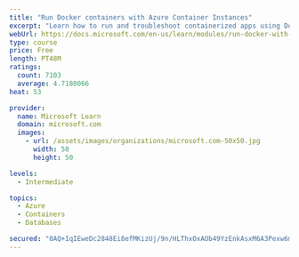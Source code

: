 ```yaml
---
title: "Run Docker containers with Azure Container Instances"
excerpt: "Learn how to run and troubleshoot containerized apps using Docker containers with Azure Container Instances."
webUrl: https://docs.microsoft.com/en-us/learn/modules/run-docker-with-azure-container-instances/
type: course
price: Free
length: PT48M
ratings:
  count: 7103
  average: 4.7180066
heat: 53

provider:
  name: Microsoft Learn
  domain: microsoft.com
  images:
    - url: /assets/images/organizations/microsoft.com-50x50.jpg
      width: 50
      height: 50

levels:
  - Intermediate

topics:
  - Azure
  - Containers
  - Databases

secured: "0AQ+IqIEweDc2848Ei8efMKizUj/9n/HLThxOxAOb49YzEnkAsxM6A3Pexw6mskdfRmYAedUMbgF92lAwc/j0bdqdyTlHEgaaX4qRyI+BGyci9kUQK+3v/EOn/TNEoCc3zDE/VpmgALh6Rk8mFwV/cwSupITLIHudpySoq04OCK6PmD5IjFdFUBBLzV27i3S/mRQOM6N5FXf4H94oiL2vnWWoEReOhdPRS4s4WHGNkF0BVFhqrt7D1j+a1Jl9b+65fF/cm9PpEe0x/vfdePHDuemisfO9coUTcDywfA/4fVAPeRTQI1GXvS0wBMmtAlSaL+KtPmzPVL9QTSgweRu4EGedHBva0ZnRAEevn/m3oCirLNLMZ00ISpjrXPijLYbvxroZIG0J8NeGz7EJNgDXfxIp2u0zGgULrf/QuInauc=;srhQxtp9fc7IXGMvB2N1+g=="
---
```


